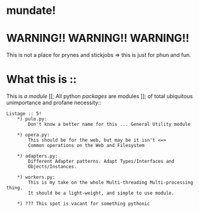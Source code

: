 # mundate!

# WARNING!! WARNING!! WARNING!!
This is not a place for prynes and stickjobs => this is just for phun and fun.

# What this is ::
 This is _a module_ [[; All python _packages_ are modules ]]; of total
    ubiquitous unimportance and profane necessity::
    
    Listage :: 5!
        *) pulo.py:
            Don't know a better name for this ... General Utility module
            
        *) opera.py:
            This should be for the web, but may be it isn't <=>
            Common operations on the Web and Filesystem
            
        *) adapters.py:
            Different Adapter patterns. Adapt Types/Interfaces and 
            Objects/Instances.
            
        *) workers.py:
            This is my take on the whole Multi-threading Multi-processing thing.
            It should be a light-weight, and simple to use module.
            
        *) ??? This spot is vacant for something pythonic
        

